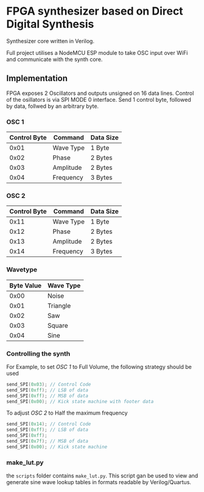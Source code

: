# FPGA synthesizer based on Direct Digital Synthesis
Synthesizer core written in Verilog.

Full project utilises a NodeMCU ESP module to take OSC input over WiFi and communicate with the synth core.

## Implementation
FPGA exposes 2 Oscillators and outputs unsigned on 16 data lines.
Control of the osillators is via SPI MODE 0 interface. Send 1 control byte, followed by data, follwed by an arbitrary byte.

### OSC 1

| Control Byte |   Command    |   Data Size  |
| ------------ | ------------ | ------------ |
|     0x01     |  Wave Type   |    1 Byte    |
|     0x02     |    Phase     |    2 Bytes   |
|     0x03     |  Amplitude   |    2 Bytes   |
|     0x04     |  Frequency   |    3 Bytes   |

### OSC 2

| Control Byte |   Command    |   Data Size  |
| ------------ | ------------ | ------------ |
|     0x11     |  Wave Type   |    1 Byte    |
|     0x12     |    Phase     |    2 Bytes   |
|     0x13     |  Amplitude   |    2 Bytes   |
|     0x14     |  Frequency   |    3 Bytes   |


### Wavetype
|  Byte Value  |  Wave Type   |
| ------------ | ------------ |
|     0x00     |    Noise     |
|     0x01     |   Triangle   |
|     0x02     |     Saw      |
|     0x03     |    Square    |
|     0x04     |     Sine     |

### Controlling the synth

For Example, to set *OSC 1* to Full Volume, the following strategy should be used

```c
send_SPI(0x03); // Control Code
send_SPI(0xff); // LSB of data
send_SPI(0xff); // MSB of data
send_SPI(0x00); // Kick state machine with footer data
```

To adjust *OSC 2* to Half the maximum frequency
```c
send_SPI(0x14); // Control Code
send_SPI(0xff); // LSB of data
send_SPI(0xff);
send_SPI(0x7f); // MSB of data
send_SPI(0x00); // Kick state machine
```

### make_lut.py
the `scripts` folder contains `make_lut.py`. This script gan be used to view and generate sine wave lookup tables in formats readable by Verilog/Quartus.
